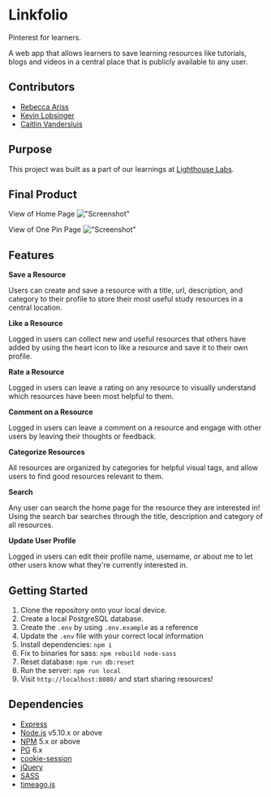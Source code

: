 Linkfolio
=========
Pinterest for learners. 

A web app that allows learners to save learning resources like tutorials, blogs and videos in a central place that is publicly available to any user.

## Contributors
- [Rebecca Ariss](https://github.com/rebeccaariss) 
- [Kevin Lobsinger](https://github.com/klobsinger)
- [Caitlin Vandersluis](https://github.com/cvsluis)

## Purpose
This project was built as a part of our learnings at [Lighthouse Labs](https://www.lighthouselabs.ca).

## Final Product
View of Home Page
!["Screenshot"](url)

View of One Pin Page
!["Screenshot"](url)

## Features
**Save a Resource**

Users can create and save a resource with a title, url, description, and category to their profile to store their most useful study resources in a central location.

**Like a Resource**

Logged in users can collect new and useful resources that others have added by using the heart icon to like a resource and save it to their own profile. 

**Rate a Resource**

Logged in users can leave a rating on any resource to visually understand which resources have been most helpful to them.

**Comment on a Resource**

Logged in users can leave a comment on a resource and engage with other users by leaving their thoughts or feedback.

**Categorize Resources**

All resources are organized by categories for helpful visual tags, and allow users to find good resources relevant to them.

**Search**

Any user can search the home page for the resource they are interested in! Using the search bar searches through the title, description and category of all resources.

**Update User Profile**

Logged in users can edit their profile name, username, or about me to let other users know what they're currently interested in. 

## Getting Started
1. Clone the repository onto your local device.
2. Create a local PostgreSQL database.
3. Create the `.env` by using `.env.example` as a reference
4. Update the `.env` file with your correct local information 
5. Install dependencies: `npm i`
6. Fix to binaries for sass: `npm rebuild node-sass`
7. Reset database: `npm run db:reset`
8. Run the server: `npm run local`
9. Visit `http://localhost:8080/` and start sharing resources!

## Dependencies
- [Express](https://expressjs.com)
- [Node.js](https://nodejs.org) v5.10.x or above
- [NPM](https://www.npmjs.com) 5.x or above
- [PG](https://www.npmjs.com/package/pg) 6.x
- [cookie-session](https://www.npmjs.com/package/cookie-session)
- [jQuery](https://jquery.com/)
- [SASS](https://www.npmjs.com/package/sass)
- [timeago.js](https://cdnjs.com/libraries/timeago.js)
